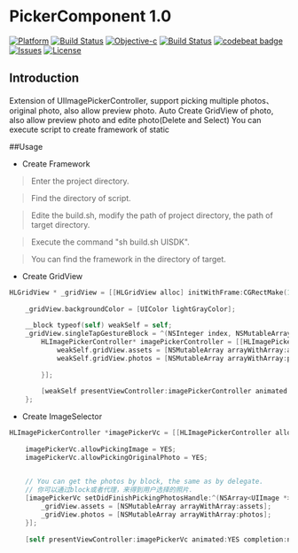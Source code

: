 # PickerComponent 1.0
[![Platform](http://img.shields.io/badge/platform-ios-blue.svg?style=flat)](https://developer.apple.com/iphone/index.action) 
[![Build Status](https://www.bitrise.io/app/525c553aef64bd02.svg?token=BasjApmM7Nb3N5gSzhjYYw&branch=master)](https://www.bitrise.io/app/525c553aef64bd02)
[![Objective-c](https://img.shields.io/badge/Swift-2.1-orange.svg?style=flat)](https://developer.apple.com/swift/) 
[![Build Status](https://travis-ci.org/NZSwift/GymWorkoutManager.svg?branch=master)](https://travis-ci.org/NZSwift/GymWorkoutManager)
[![codebeat badge](https://codebeat.co/badges/74638e53-fc92-4a28-bf68-2f7f883e011d)](https://codebeat.co/projects/github-com-nzswift-gymworkoutmanager) [![Issues](https://img.shields.io/github/issues/NZSwift/GymWorkoutManager.svg?style=flat
)](https://github.com/NZSwift/GymWorkoutManager/issues?state=open) [![License](http://img.shields.io/badge/license-MIT-lightgrey.svg?style=flat)](http://mit-license.org)

## Introduction

Extension of UIImagePickerController, support picking multiple photos、original photo, also allow preview photo.
Auto Create GridView of photo, also allow preview photo and edite photo(Delete and Select)
You can execute script to create framework of static

##Usage

- Create Framework

 > Enter the project directory.
 
 > Find the directory of script.
 
 > Edite the build.sh, modify the path of project directory, the path of target directory.
 
 > Execute the command "sh build.sh UISDK".
 
 > You can find the framework in the directory of target.

- Create GridView
```Objective-c
HLGridView * _gridView = [[HLGridView alloc] initWithFrame:CGRectMake(10, button.y + 50, SCREEN_WIDTH - 20, 100) columnNumber:3];
    
    _gridView.backgroundColor = [UIColor lightGrayColor];
    
    __block typeof(self) weakSelf = self;
    _gridView.singleTapGestureBlock = ^(NSInteger index, NSMutableArray* assets, NSArray<UIImage *> *photos) {
        HLImagePickerController* imagePickerController = [[HLImagePickerController alloc] initWithSelectedAssets:nil selectedPhotos:[NSMutableArray arrayWithArray:photos] index:index mode:HLPreViewTypeEdite okCallback:^(NSArray<UIImage *> *photos, NSArray *assets, BOOL isSelectOriginalPhoto){
            weakSelf.gridView.assets = [NSMutableArray arrayWithArray:assets];
            weakSelf.gridView.photos = [NSMutableArray arrayWithArray:photos];
            
        }];
        
        [weakSelf presentViewController:imagePickerController animated:YES completion:nil];
    };
```

- Create ImageSelector

```Objective-c
HLImagePickerController *imagePickerVc = [[HLImagePickerController alloc] initWithMaxImagesCount:9 columnNumber:4 delegate:self];
    
    imagePickerVc.allowPickingImage = YES;
    imagePickerVc.allowPickingOriginalPhoto = YES;

    
    // You can get the photos by block, the same as by delegate.
    // 你可以通过block或者代理，来得到用户选择的照片.
    [imagePickerVc setDidFinishPickingPhotosHandle:^(NSArray<UIImage *> *photos, NSArray *assets, BOOL isSelectOriginalPhoto) {
        _gridView.assets = [NSMutableArray arrayWithArray:assets];
        _gridView.photos = [NSMutableArray arrayWithArray:photos];
    }];
    
    [self presentViewController:imagePickerVc animated:YES completion:nil];
```

